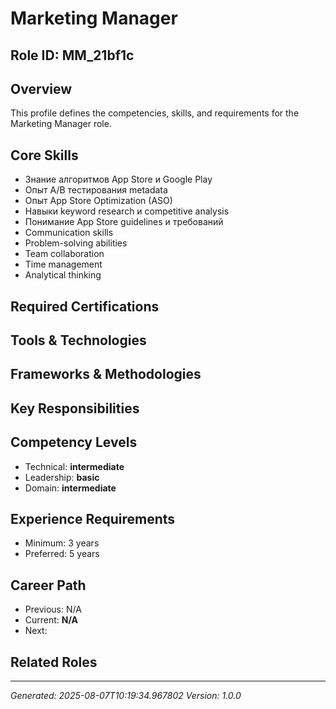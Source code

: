 # Marketing Manager

## Role ID: MM_21bf1c

## Overview
This profile defines the competencies, skills, and requirements for the Marketing Manager role.

## Core Skills
- Знание алгоритмов App Store и Google Play
- Опыт A/B тестирования metadata
- Опыт App Store Optimization (ASO)
- Навыки keyword research и competitive analysis
- Понимание App Store guidelines и требований
- Communication skills
- Problem-solving abilities
- Team collaboration
- Time management
- Analytical thinking

## Required Certifications


## Tools & Technologies


## Frameworks & Methodologies


## Key Responsibilities


## Competency Levels
- Technical: **intermediate**
- Leadership: **basic**
- Domain: **intermediate**

## Experience Requirements
- Minimum: 3 years
- Preferred: 5 years

## Career Path
- Previous: N/A
- Current: **N/A**
- Next: 

## Related Roles


---
*Generated: 2025-08-07T10:19:34.967802*
*Version: 1.0.0*
